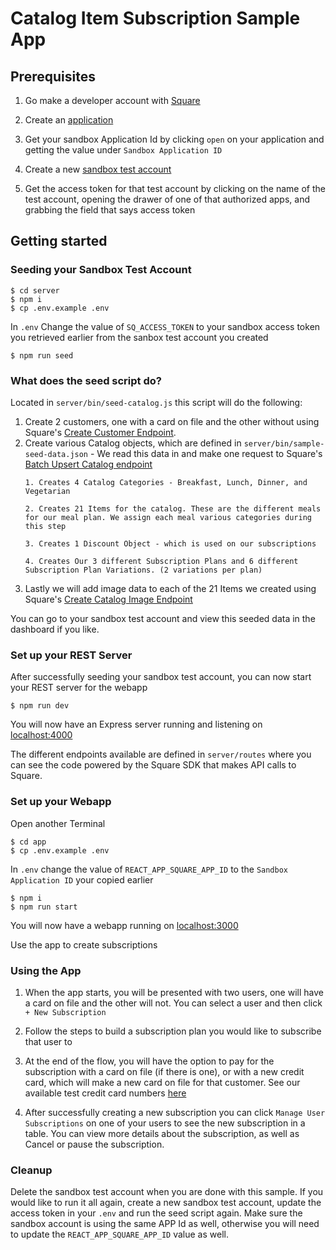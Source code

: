 # Catalog Item Subscription Sample App

## Prerequisites

1. Go make a developer account with [Square](https://squareup.com/signup/us?lang_code=en-us&return_to=https%3A%2F%2Fdeveloper.squareup.com%2Fapps&v=developers)

1. Create an [application](https://developer.squareup.com/apps)

1. Get your sandbox Application Id by clicking `open` on your application and getting the value under `Sandbox Application ID`

1. Create a new [sandbox test account](https://developer.squareup.com/console/en/sandbox-test-accounts)

1. Get the access token for that test account by clicking on the name of the test account, opening the drawer of one of that authorized apps, and grabbing the field that says access token


## Getting started

### Seeding your Sandbox Test Account
```
$ cd server
$ npm i 
$ cp .env.example .env
```
In `.env` Change the value of `SQ_ACCESS_TOKEN` to your sandbox access token you retrieved earlier from the sanbox test account you created
```
$ npm run seed
```

### What does the seed script do?

Located in `server/bin/seed-catalog.js` this script will do the following:

1. Create 2 customers, one with a card on file and the other without using Square's [Create Customer Endpoint](https://developer.squareup.com/reference/square/customers-api/create-customer).
1. Create various Catalog objects, which are defined in `server/bin/sample-seed-data.json` - We read this data in and make one request to Square's [Batch Upsert Catalog endpoint](https://developer.squareup.com/reference/square/catalog-api/batch-upsert-catalog-objects)
    ```
    1. Creates 4 Catalog Categories - Breakfast, Lunch, Dinner, and Vegetarian

    2. Creates 21 Items for the catalog. These are the different meals for our meal plan. We assign each meal various categories during this step

    3. Creates 1 Discount Object - which is used on our subscriptions

    4. Creates Our 3 different Subscription Plans and 6 different Subscription Plan Variations. (2 variations per plan)
    ```
1. Lastly we will add image data to each of the 21 Items we created using Square's [Create Catalog Image Endpoint](https://developer.squareup.com/reference/square/catalog-api/create-catalog-image)

You can go to your sandbox test account and view this seeded data in the dashboard if you like.

### Set up your REST Server
After successfully seeding your sandbox test account, you can now start your REST server for the webapp

```
$ npm run dev
```

You will now have an Express server running and listening on [localhost:4000](http://localhost:4000)

The different endpoints available are defined in `server/routes` where you can see the code powered by the Square SDK that makes API calls to Square. 

### Set up your Webapp
Open another Terminal

```
$ cd app
$ cp .env.example .env
```

In `.env` change the value of `REACT_APP_SQUARE_APP_ID` to the `Sandbox Application ID` your copied earlier

```
$ npm i
$ npm run start
```

You will now have a webapp running on [localhost:3000](http://localhost:3000)

Use the app to create subscriptions

### Using the App
1. When the app starts, you will be presented with two users, one will have a card on file and the other will not. You can select a user and then click `+ New Subscription`

1. Follow the steps to build a subscription plan you would like to subscribe that user to

1. At the end of the flow, you will have the option to pay for the subscription with a card on file (if there is one), or with a new credit card, which will make a new card on file for that customer. See our available test credit card numbers [here](https://developer.squareup.com/docs/devtools/sandbox/payments)

1. After successfully creating a new subscription you can click `Manage User Subscriptions` on one of your users to see the new subscription in a table. You can view more details about the subscription, as well as Cancel or pause the subscription.


### Cleanup 
Delete the sandbox test account when you are done with this sample. If you would like to run it all again, create a new sandbox test account, update the access token in your `.env` and run the seed script again. Make sure the sandbox account is using the same APP Id as well, otherwise you will need to update the `REACT_APP_SQUARE_APP_ID` value as well.
